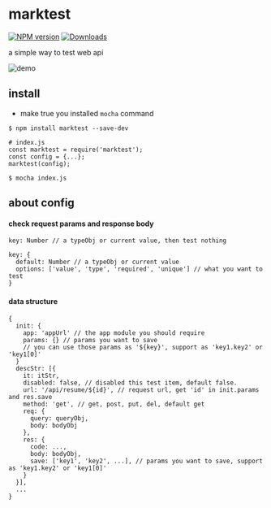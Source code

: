 # marktest

[![NPM version](https://img.shields.io/npm/v/marktest.svg)](https://www.npmjs.com/package/marktest) [![Downloads](https://img.shields.io/npm/dm/marktest.svg)](http://badge.fury.io/js/marktest)

a simple way to test web api

![demo](https://cloud.githubusercontent.com/assets/8231964/13519913/ef6117b2-e216-11e5-930e-f51ae89250ba.gif)

## install

* make true you installed `mocha` command

```
$ npm install marktest --save-dev

# index.js
const marktest = require('marktest');
const config = {...};
marktest(config);

$ mocha index.js
```

## about config

#### check request params and response body

```
key: Number // a typeObj or current value, then test nothing

key: {
  default: Number // a typeObj or current value
  options: ['value', 'type', 'required', 'unique'] // what you want to test
}
```

#### data structure

```
{
  init: {
    app: 'appUrl' // the app module you should require
    params: {} // params you want to save
    // you can use those params as '${key}', support as 'key1.key2' or 'key1[0]'
  }
  descStr: [{
    it: itStr,
    disabled: false, // disabled this test item, default false.
    url: '/api/resume/${id}', // request url, get 'id' in init.params and res.save
    method: 'get', // get, post, put, del, default get
    req: {
      query: queryObj,
      body: bodyObj
    },
    res: {
      code: ...,
      body: bodyObj,
      save: ['key1', 'key2', ...], // params you want to save, support as 'key1.key2' or 'key1[0]'
    }
  }],
  ...
}
```
